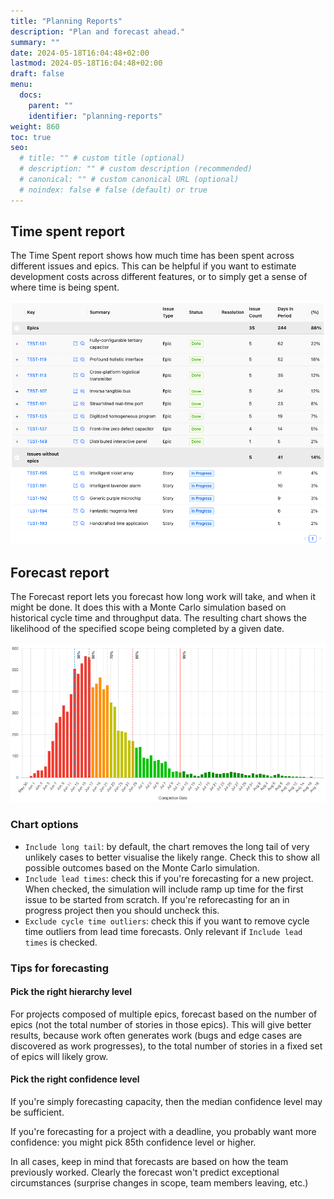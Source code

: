 ```yaml
---
title: "Planning Reports"
description: "Plan and forecast ahead."
summary: ""
date: 2024-05-18T16:04:48+02:00
lastmod: 2024-05-18T16:04:48+02:00
draft: false
menu:
  docs:
    parent: ""
    identifier: "planning-reports"
weight: 860
toc: true
seo:
  # title: "" # custom title (optional)
  # description: "" # custom description (recommended)
  # canonical: "" # custom canonical URL (optional)
  # noindex: false # false (default) or true
---
```


## Time spent report

The Time Spent report shows how much time has been spent across different issues and epics. This can be helpful if you want to estimate development costs across different features, or to simply get a sense of where time is being spent.

![Time Spent](time-spent.png)

## Forecast report

The Forecast report lets you forecast how long work will take, and when it might be done. It does this with a Monte Carlo simulation based on historical cycle time and throughput data. The resulting chart shows the likelihood of the specified scope being completed by a given date.

![Forecast](forecast.png)

### Chart options

- `Include long tail`: by default, the chart removes the long tail of very unlikely cases to better visualise the likely range. Check this to show all possible outcomes based on the Monte Carlo simulation.
- `Include lead times`: check this if you're forecasting for a new project. When checked, the simulation will include ramp up time for the first issue to be started from scratch. If you're reforecasting for an in progress project then you should uncheck this.
- `Exclude cycle time outliers`: check this if you want to remove cycle time outliers from lead time forecasts. Only relevant if `Include lead times` is checked.

### Tips for forecasting

#### Pick the right hierarchy level

For projects composed of multiple epics, forecast based on the number of epics (not the total number of stories in those epics). This will give better results, because work often generates work (bugs and edge cases are discovered as work progresses), to the total number of stories in a fixed set of epics will likely grow.

#### Pick the right confidence level

If you're simply forecasting capacity, then the median confidence level may be sufficient.

If you're forecasting for a project with a deadline, you probably want more confidence: you might pick 85th confidence level or higher.

In all cases, keep in mind that forecasts are based on how the team previously worked. Clearly the forecast won't predict exceptional circumstances (surprise changes in scope, team members leaving, etc.)
